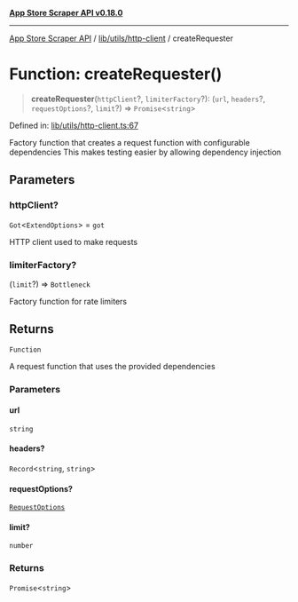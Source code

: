 [**App Store Scraper API v0.18.0**](../../../../README.md)

***

[App Store Scraper API](../../../../modules.md) / [lib/utils/http-client](../README.md) / createRequester

# Function: createRequester()

> **createRequester**(`httpClient`?, `limiterFactory`?): (`url`, `headers`?, `requestOptions`?, `limit`?) => `Promise`\<`string`\>

Defined in: [lib/utils/http-client.ts:67](https://github.com/facundoolano/app-store-scraper/blob/113d925388ad33c5af9077ca637c241f2bf7e574/lib/utils/http-client.ts#L67)

Factory function that creates a request function with configurable dependencies
This makes testing easier by allowing dependency injection

## Parameters

### httpClient?

`Got`\<`ExtendOptions`\> = `got`

HTTP client used to make requests

### limiterFactory?

(`limit`?) => `Bottleneck`

Factory function for rate limiters

## Returns

`Function`

A request function that uses the provided dependencies

### Parameters

#### url

`string`

#### headers?

`Record`\<`string`, `string`\>

#### requestOptions?

[`RequestOptions`](../interfaces/RequestOptions.md)

#### limit?

`number`

### Returns

`Promise`\<`string`\>
